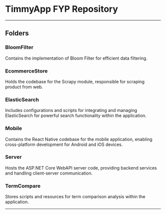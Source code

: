 # TimmyApp FYP Repository
---
## Folders

### BloomFilter
Contains the implementation of Bloom Filter for efficient data filtering.

### EcommerceStore
Holds the codebase for the Scrapy module, responsible for scraping product from web.

### ElasticSearch
Includes configurations and scripts for integrating and managing ElasticSearch for powerful search functionality within the application.

### Mobile
Contains the React Native codebase for the mobile application, enabling cross-platform development for Android and iOS devices.

### Server
Hosts the ASP.NET Core WebAPI server code, providing backend services and handling client-server communication.

### TermCompare
Stores scripts and resources for term comparison analysis within the application.

---
